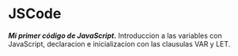 # JSCode
**_Mi primer código de JavaScript._**
Introduccion a las variables con JavaScript, declaracion e inicializacion con las clausulas VAR y LET.
